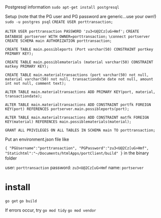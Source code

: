 Postgresql information
`sudo apt-get install postgresql`

Setup (note that the PG user and PG password are generic...use your own!)
`sudo -u postgres psql`
`CREATE USER porttransaction;`

`ALTER USER porttransaction PASSWORD 'zu3<U@2Cz[uG>Hmf';`
`CREATE DATABASE portserver WITH OWNER=porttransaction;`
`\connect portserver`
`CREATE SCHEMA main AUTHORIZATION porttransaction;` 

`CREATE TABLE main.possibleports (Port varchar(50) CONSTRAINT portkey PRIMARY KEY);`

`CREATE TABLE main.possiblematerials (material varchar(50) CONSTRAINT matkey PRIMARY KEY);`

`CREATE TABLE main.materialtransactions (port varchar(50) not null, material varchar(50) not null, transactiondate date not null, amount int not null, comment text);`

`ALTER TABLE main.materialtransactions ADD PRIMARY KEY(port, material, transactiondate);`

`ALTER TABLE main.materialtransactions ADD CONSTRAINT portfk FOREIGN KEY(port) REFERENCES portserver.main.possibleports(port);`

`ALTER TABLE main.materialtransactions ADD CONSTRAINT matfk FOREIGN KEY(material) REFERENCES main.possiblematerials(material);`

`GRANT ALL PRIVILEGES ON ALL TABLES IN SCHEMA main TO porttransaction;`

Put an environment.json file like 

`{
    "PGUsername":"porttransaction",
    "PGPassword":"zu3<U@2Cz[uG>Hmf",
    "Statichtml":"~/Documents/htmlApps/portClient/build"
}`
in the binary folder

user: `porttransaction`
password: `zu3<U@2Cz[uG>Hmf`
name: `portserver`

# install

`go get`
`go build`

If errors occur, try
`go mod tidy`
`go mod vendor`
